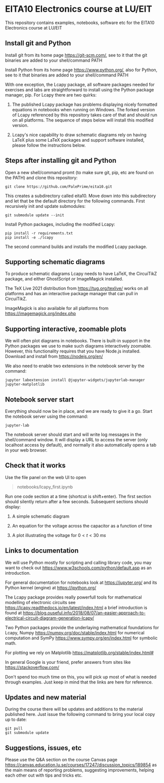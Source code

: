 # EITA10 Electronics course at LU/EIT

This repository contains examples, notebooks, software etc for the EITA10 Electronics course at LU/EIT

## Install git and Python

Install git from its home page https://git-scm.com/, see to it that the git binaries are added to your shell/command PATH

Install Python from its home page https://www.python.org/, also for Python, see to it that binaries are added to your shell/command PATH

With one exception, the Lcapy package, all software packages needed for exercises and labs are straightforward to install using the Python package manager, pip. For Lcapy there are two quirks:

1. The published Lcapy package has problems displaying nicely formatted equations in notebooks when running on Windows. The forked version of Lcapy referenced by this repository takes care of that and should run on all platforms. The sequence of steps below will install this modified version.

2. Lcapy's nice capability to draw schematic diagrams rely on having LaTeX plus some LaTeX packages and support software installed, please follow the instructions below.

## Steps after installing git and Python

Open a new shell/command promt (to make sure git, pip, etc are found on the PATH) and clone this repository:

    git clone https://github.com/PalePrime/eita10.git

This creates a subdirectory called eita10. Move down into this subdirectory and let that be the default directory for the following commands. First recursively init and update submodules:

    git submodule update --init

Install Python packages, including the modified Lcapy:

    pip install -r requirements.txt
    pip install -e ./lcapy

The second command builds and installs the modified Lcapy package.

## Supporting schematic diagrams

To produce schematic diagrams Lcapy needs to have LaTeX, the CircuiTikZ package, and either GhostScript or ImageMagick installed.

The TeX Live 2021 distribution from https://tug.org/texlive/ works on all platforms and has an interactive package manager that can pull in CircuiTikZ.

ImageMagick is also available for all platforms from https://imagemagick.org/index.php

## Supporting interactive, zoomable plots

We will often plot diagrams in notebooks. There is built-in support in the Python packages we use to make such diagrams interactively zoomable. However, this functionality requires that you have Node.js installed. Download and install from https://nodejs.org/en/

We also need to enable two extensions in the notebook server by the command:

    jupyter labextension install @jupyter-widgets/jupyterlab-manager jupyter-matplotlib

## Notebook server start

Everything should now be in place, and we are ready to give it a go. Start the notebook server using the command:

    jupyter-lab

The notebook server should start and will write log messages in the shell/command window. It will display a URL to access the server (only localhost access by default), and normally it also automatically opens a tab in your web browser.

## Check that it works

Use the file panel on the web UI to open

 > notebooks/lcapy_first.ipynb
 
 Run one code section at a time (shortcut is shift+enter). The first section should silently return after a few seconds. Subsequent sections should display:

1. A simple schematic diagram

2. An equation for the voltage across the capacitor as a function of time

3. A plot illustrating the voltage for $0<t<30\ ms$

## Links to documentation

We will use Python mostly for scripting and calling library code, you may want to check out https://www.w3schools.com/python/default.asp as an introduction.

For general documentation for notebooks look at https://jupyter.org/ and its Python kernel (engine) at https://ipython.org/

The Lcapy package provides really powerfull tools for mathematical modelling of electronic circuits see https://lcapy.readthedocs.io/en/latest/index.html a brief introduction is found at https://blog.ouseful.info/2018/08/07/an-easier-approach-to-electrical-circuit-diagram-generation-lcapy/

Two Python packages provide the underlaying mathematical foundations for Lcapy, Numpy https://numpy.org/doc/stable/index.html for numerical computation and SymPy https://www.sympy.org/en/index.html for symbolic math.

For plotting we rely on Matplotlib https://matplotlib.org/stable/index.html#

In general Google is your friend, prefer answers from sites like https://stackoverflow.com/

Don't spend too much time on this, you will pick up most of what is needed through examples. Just keep in mind that the links are here for reference.

## Updates and new material

During the course there will be updates and additions to the material published here. Just issue the following command to bring your local copy up to date:

    git pull
    git submodule update

## Suggestions, issues, etc

Please use the Q&A section on the course Canvas page https://canvas.education.lu.se/courses/17247/discussion_topics/189854 as the main means of reporting problems, suggesting improvements, helping each other out with tips and tricks etc.